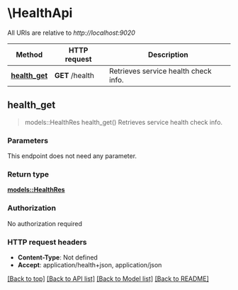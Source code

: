 # \HealthApi

All URIs are relative to *http://localhost:9020*

Method | HTTP request | Description
------------- | ------------- | -------------
[**health_get**](HealthApi.md#health_get) | **GET** /health | Retrieves service health check info.



## health_get

> models::HealthRes health_get()
Retrieves service health check info.

### Parameters

This endpoint does not need any parameter.

### Return type

[**models::HealthRes**](HealthRes.md)

### Authorization

No authorization required

### HTTP request headers

- **Content-Type**: Not defined
- **Accept**: application/health+json, application/json

[[Back to top]](#) [[Back to API list]](../README.md#documentation-for-api-endpoints) [[Back to Model list]](../README.md#documentation-for-models) [[Back to README]](../README.md)

